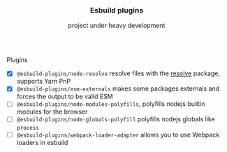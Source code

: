 <div align='center'>
    <br/>
    <br/>
    <!-- <img src='' width='320px'> -->
    <br/>
    <h3>Esbuild plugins</h3>
    <p>project under heavy development</p>
    <br/>
    <br/>
</div>

Plugins

-   [x] `@esbuild-plugins/node-resolve` resolve files with the [resolve](https://www.npmjs.com/package/resolve) package, supports Yarn PnP
-   [x] `@esbuild-plugins/esm-externals` makes some packages externals and forces the output to be valid ESM
-   [ ] `@esbuild-plugins/node-modules-polyfills`, polyfills nodejs builtin modules for the browser
-   [ ] `@esbuild-plugins/node-globals-polyfill` polyfills nodejs globals like `process`
-   [ ] `@esbuild-plugins/webpack-loader-adapter` allows you to use Webpack loaders in esbuild
